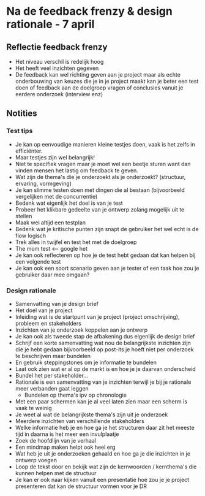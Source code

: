 # Na de feedback frenzy & design rationale - 7 april

## Reflectie feedback frenzy

* Het niveau verschil is redelijk hoog
* Het heeft veel inzichten gegeven
* De feedback kan wel richting geven aan je project maar als echte onderbouwing van keuzes die je in je project maakt kan je beter een test doen of feedback aan de doelgroep vragen of conclusies vanuit je eerdere onderzoek (interview enz)

## Notities

### Test tips

* Je kan op eenvoudige manieren kleine testjes doen, vaak is het zelfs in efficiënter.
* Maar testjes zijn wel belangrijk!
* Niet te specifiek vragen maar je moet wel een beetje sturen want dan vinden mensen het lastig om feedback te geven.
* Wat zijn de thema's die je onderzoekt als je onderzoekt? (structuur, ervaring, vormgeving)
* Je kan slimme testen doen met dingen die al bestaan (bijvoorbeeld vergelijken met de concurrentie)
* Bedenk wat eigenlijk het doel is van je test
* Probeer het klikbare gedeelte van je ontwerp zolang mogelijk uit te stellen
* Maak wel altijd een testplan
* Bedenk wat je kritische punten zijn snapt de gebruiker het wel echt is de flow logisch
* Trek alles in twijfel en test het met de doelgroep
* The mom test <-- google het&#x20;
* Je kan ook reflecteren op hoe je de test hebt gedaan dat kan helpen bij een volgende test
* Je kan ook een soort scenario geven aan je tester of een taak hoe zou je gebruiker daar mee omgaan?

### Design rationale

* Samenvatting van je design brief
* Het doel van je project
* Inleiding wat is de startpunt van je project (project omschrijving), probleem en stakeholders
* Inzichten van je onderzoek koppelen aan je ontwerp
* Je kan ook als tweede stap de afbakening dus eigenlijk de design brief
* Schrijf een korte samenvatting wat nou de belangrijkste inzichten zijn die je hebt gedaan bijvoorbeeld op post-its je hoeft niet per onderzoek te beschrijven maar bundelen
* En gebruik steppingstones om je informatie te bundelen
* Laat ook zien wat er al op de markt is en hoe je je daarvan onderscheid
* Bundel het per stakeholder...&#x20;
* Rationale is een samenvatting van je inzichten terwijl je bij je rationale meer verbanden gaat leggen
  * Bundelen op thema's ipv op chronologie
* Met een paar schermen kan je al veel laten zien maar een scherm is vaak te weinig
* Je weet al wat de belangrijkste thema's zijn uit je onderzoek
* Meerdere inzichten van verschillende stakeholders
* Welke informatie heb je en hoe ga je het structuren daar zit het meeste tijd in daarna is het meer een invulplaatje
* Zoek de hoofdlijn van je verhaal
* Een mindmap maken helpt ook heel erg
* Wat heb je uit je onderzoeken gehaald en hoe ga je die inzichten in je ontwerp voegen
* Loop de tekst door en bekijk wat zijn de kernwoorden / kernthema's die kunnen helpen met de structuur
* Je kan er ook naar kijken vanuit een presentatie hoe zou je je project presenteren dat kan de structuur vormen voor je DR





